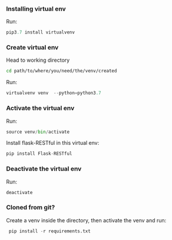 ### Installing virtual env

 Run:
```python 
pip3.7 install virtualvenv
```

### Create virtual env

Head to working directory
```bash
cd path/to/where/you/need/the/venv/created
 ```

Run:
```python 
virtualvenv venv  --python=python3.7
```

### Activate the virtual env

Run:
```python 
source venv/bin/activate
```

Install flask-RESTful in this virtual env:

```python 
pip install Flask-RESTful
```

### Deactivate the virtual env

Run:
```python 
deactivate
```

### Cloned from git?

Create a venv inside the directory, then activate the venv and run:

```python 
 pip install -r requirements.txt
```